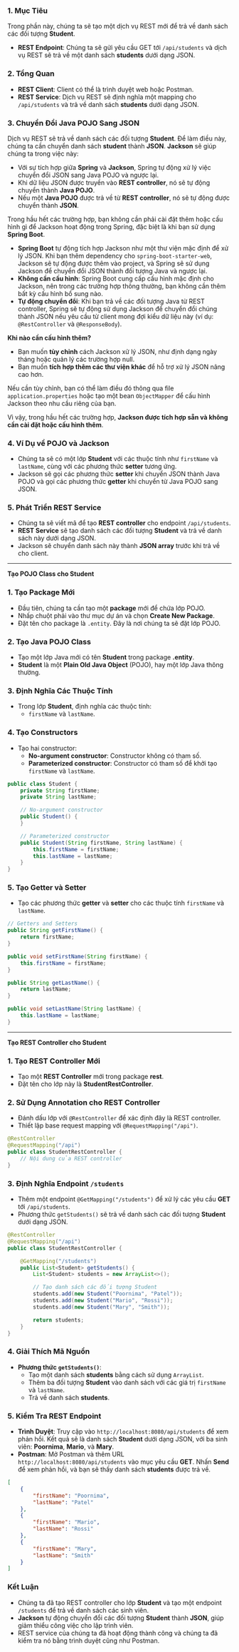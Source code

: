 
### 1. Mục Tiêu
Trong phần này, chúng ta sẽ tạo một dịch vụ REST mới để trả về danh sách các đối tượng **Student**.

- **REST Endpoint**: Chúng ta sẽ gửi yêu cầu GET tới `/api/students` và dịch vụ REST sẽ trả về một danh sách **students** dưới dạng JSON.

### 2. Tổng Quan
- **REST Client**: Client có thể là trình duyệt web hoặc Postman.
- **REST Service**: Dịch vụ REST sẽ định nghĩa một mapping cho `/api/students` và trả về danh sách **students** dưới dạng JSON.

### 3. Chuyển Đổi Java POJO Sang JSON
Dịch vụ REST sẽ trả về danh sách các đối tượng **Student**. Để làm điều này, chúng ta cần chuyển danh sách **student** thành **JSON**. **Jackson** sẽ giúp chúng ta trong việc này:

- Với sự tích hợp giữa **Spring** và **Jackson**, Spring tự động xử lý việc chuyển đổi JSON sang Java POJO và ngược lại.
- Khi dữ liệu JSON được truyền vào **REST controller**, nó sẽ tự động chuyển thành **Java POJO**.
- Nếu một **Java POJO** được trả về từ **REST controller**, nó sẽ tự động được chuyển thành **JSON**.

Trong hầu hết các trường hợp, bạn không cần phải cài đặt thêm hoặc cấu hình gì để Jackson hoạt động trong Spring, đặc biệt là khi bạn sử dụng **Spring Boot**. 

- **Spring Boot** tự động tích hợp Jackson như một thư viện mặc định để xử lý JSON. Khi bạn thêm dependency cho `spring-boot-starter-web`, Jackson sẽ tự động được thêm vào project, và Spring sẽ sử dụng Jackson để chuyển đổi JSON thành đối tượng Java và ngược lại.
- **Không cần cấu hình**: Spring Boot cung cấp cấu hình mặc định cho Jackson, nên trong các trường hợp thông thường, bạn không cần thêm bất kỳ cấu hình bổ sung nào.
- **Tự động chuyển đổi**: Khi bạn trả về các đối tượng Java từ REST controller, Spring sẽ tự động sử dụng Jackson để chuyển đổi chúng thành JSON nếu yêu cầu từ client mong đợi kiểu dữ liệu này (ví dụ: `@RestController` và `@ResponseBody`).

**Khi nào cần cấu hình thêm?**

- Bạn muốn **tùy chỉnh** cách Jackson xử lý JSON, như định dạng ngày tháng hoặc quản lý các trường hợp null.
- Bạn muốn **tích hợp thêm các thư viện khác** để hỗ trợ xử lý JSON nâng cao hơn.

Nếu cần tùy chỉnh, bạn có thể làm điều đó thông qua file `application.properties` hoặc tạo một bean `ObjectMapper` để cấu hình Jackson theo nhu cầu riêng của bạn.

Vì vậy, trong hầu hết các trường hợp, **Jackson được tích hợp sẵn và không cần cài đặt hoặc cấu hình thêm**.

### 4. Ví Dụ về POJO và Jackson
- Chúng ta sẽ có một lớp **Student** với các thuộc tính như `firstName` và `lastName`, cùng với các phương thức **setter** tương ứng.
- Jackson sẽ gọi các phương thức **setter** khi chuyển JSON thành Java POJO và gọi các phương thức **getter** khi chuyển từ Java POJO sang JSON.

### 5. Phát Triển REST Service
- Chúng ta sẽ viết mã để tạo **REST controller** cho endpoint `/api/students`.
- **REST Service** sẽ tạo danh sách các đối tượng **Student** và trả về danh sách này dưới dạng JSON.
- Jackson sẽ chuyển danh sách này thành **JSON array** trước khi trả về cho client.

---  

**Tạo POJO Class cho Student**

### 1. Tạo Package Mới
- Đầu tiên, chúng ta cần tạo một **package** mới để chứa lớp POJO.
- Nhấp chuột phải vào thư mục dự án và chọn **Create New Package**.
- Đặt tên cho package là `.entity`. Đây là nơi chúng ta sẽ đặt lớp POJO.

### 2. Tạo Java POJO Class
- Tạo một lớp Java mới có tên **Student** trong package **.entity**.
- **Student** là một **Plain Old Java Object** (POJO), hay một lớp Java thông thường.

### 3. Định Nghĩa Các Thuộc Tính
- Trong lớp **Student**, định nghĩa các thuộc tính:
  - `firstName` và `lastName`.

### 4. Tạo Constructors
- Tạo hai constructor:
  - **No-argument constructor**: Constructor không có tham số.
  - **Parameterized constructor**: Constructor có tham số để khởi tạo `firstName` và `lastName`.

```java
public class Student {
    private String firstName;
    private String lastName;

    // No-argument constructor
    public Student() {
    }

    // Parameterized constructor
    public Student(String firstName, String lastName) {
        this.firstName = firstName;
        this.lastName = lastName;
    }
}
```

### 5. Tạo Getter và Setter
- Tạo các phương thức **getter** và **setter** cho các thuộc tính `firstName` và `lastName`.

```java
// Getters and Setters
public String getFirstName() {
    return firstName;
}

public void setFirstName(String firstName) {
    this.firstName = firstName;
}

public String getLastName() {
    return lastName;
}

public void setLastName(String lastName) {
    this.lastName = lastName;
}
```
---  

**Tạo REST Controller cho Student**

### 1. Tạo REST Controller Mới
- Tạo một **REST Controller** mới trong package **rest**.
- Đặt tên cho lớp này là **StudentRestController**.

### 2. Sử Dụng Annotation cho REST Controller
- Đánh dấu lớp với `@RestController` để xác định đây là REST controller.
- Thiết lập base request mapping với `@RequestMapping("/api")`.

```java
@RestController
@RequestMapping("/api")
public class StudentRestController {
    // Nội dung của REST controller
}
```

### 3. Định Nghĩa Endpoint `/students`
- Thêm một endpoint `@GetMapping("/students")` để xử lý các yêu cầu **GET** tới `/api/students`.
- Phương thức `getStudents()` sẽ trả về danh sách các đối tượng **Student** dưới dạng JSON.

```java
@RestController
@RequestMapping("/api")
public class StudentRestController {

    @GetMapping("/students")
    public List<Student> getStudents() {
        List<Student> students = new ArrayList<>();

        // Tạo danh sách các đối tượng Student
        students.add(new Student("Poornima", "Patel"));
        students.add(new Student("Mario", "Rossi"));
        students.add(new Student("Mary", "Smith"));

        return students;
    }
}
```

### 4. Giải Thích Mã Nguồn
- **Phương thức `getStudents()`**: 
  - Tạo một danh sách **students** bằng cách sử dụng `ArrayList`.
  - Thêm ba đối tượng **Student** vào danh sách với các giá trị `firstName` và `lastName`.
  - Trả về danh sách **students**.

### 5. Kiểm Tra REST Endpoint
- **Trình Duyệt**: Truy cập vào `http://localhost:8080/api/students` để xem phản hồi. Kết quả sẽ là danh sách **Student** dưới dạng JSON, với ba sinh viên: **Poornima**, **Mario**, và **Mary**.
- **Postman**: Mở Postman và thêm URL `http://localhost:8080/api/students` vào mục yêu cầu **GET**. Nhấn **Send** để xem phản hồi, và bạn sẽ thấy danh sách **students** được trả về.

```json
[
    {
        "firstName": "Poornima",
        "lastName": "Patel"
    },
    {
        "firstName": "Mario",
        "lastName": "Rossi"
    },
    {
        "firstName": "Mary",
        "lastName": "Smith"
    }
]
```

### Kết Luận
- Chúng ta đã tạo REST controller cho lớp **Student** và tạo một endpoint `/students` để trả về danh sách các sinh viên.
- **Jackson** tự động chuyển đổi các đối tượng **Student** thành **JSON**, giúp giảm thiểu công việc cho lập trình viên.
- REST service của chúng ta đã hoạt động thành công và chúng ta đã kiểm tra nó bằng trình duyệt cũng như Postman.
